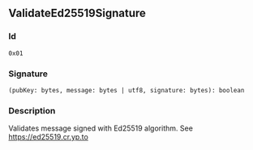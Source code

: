 <!--
THIS FILE IS GENERATED. DO NOT EDIT MANUALLY!
-->
## ValidateEd25519Signature

### Id

`0x01`
### Signature

`(pubKey: bytes, message: bytes | utf8, signature: bytes): boolean`

### Description

Validates message signed with Ed25519 algorithm. See https://ed25519.cr.yp.to
